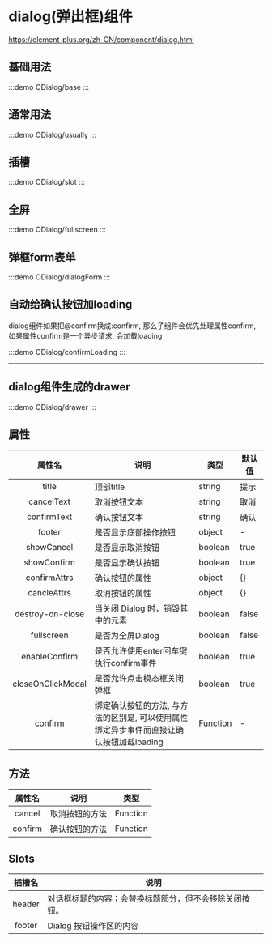 # dialog(弹出框)组件

https://element-plus.org/zh-CN/component/dialog.html

## 基础用法

:::demo
ODialog/base
:::

## 通常用法

:::demo
ODialog/usually
:::

## 插槽

:::demo
ODialog/slot
:::

## 全屏

:::demo
ODialog/fullscreen
:::

## 弹框form表单

:::demo
ODialog/dialogForm
:::

## 自动给确认按钮加loading

dialog组件如果把@confirm换成:confirm, 那么子组件会优先处理属性confirm, 如果属性confirm是一个异步请求, 会加载loading

:::demo
ODialog/confirmLoading
:::

---

## dialog组件生成的drawer

:::demo
ODialog/drawer
:::

## 属性

|      属性名       | 说明                                                                                    | 类型     | 默认值 |
| :---------------: | --------------------------------------------------------------------------------------- | -------- | ------ |
|       title       | 顶部title                                                                               | string   | 提示   |
|    cancelText     | 取消按钮文本                                                                            | string   | 取消   |
|    confirmText    | 确认按钮文本                                                                            | string   | 确认   |
|      footer       | 是否显示底部操作按钮                                                                    | object   | -      |
|    showCancel     | 是否显示取消按钮                                                                        | boolean  | true   |
|    showConfirm    | 是否显示确认按钮                                                                        | boolean  | true   |
|   confirmAttrs    | 确认按钮的属性                                                                          | object   | {}     |
|    cancleAttrs    | 取消按钮的属性                                                                          | object   | {}     |
| destroy-on-close  | 当关闭 Dialog 时，销毁其中的元素                                                        | boolean  | false  |
|    fullscreen     | 是否为全屏Dialog                                                                        | boolean  | false  |
|   enableConfirm   | 是否允许使用enter回车键执行confirm事件                                                  | boolean  | true   |
| closeOnClickModal | 是否允许点击模态框关闭弹框                                                              | boolean  | true   |
|      confirm      | 绑定确认按钮的方法, 与方法的区别是, 可以使用属性绑定异步事件而直接让确认按钮加载loading | Function | -      |

## 方法

| 属性名  | 说明           | 类型     |
| :-----: | -------------- | -------- |
| cancel  | 取消按钮的方法 | Function |
| confirm | 确认按钮的方法 | Function |

## Slots

| 插槽名 | 说明                                                   |
| :----: | ------------------------------------------------------ |
| header | 对话框标题的内容；会替换标题部分，但不会移除关闭按钮。 |
| footer | Dialog 按钮操作区的内容                                |
